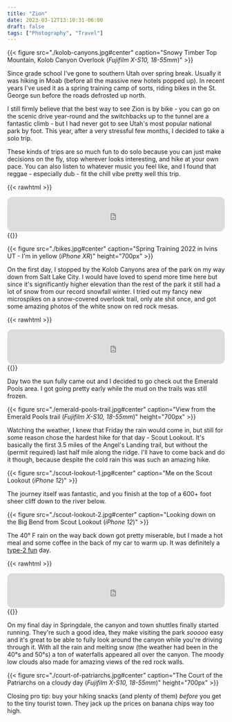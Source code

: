 ```yaml
---
title: "Zion"
date: 2023-03-12T13:10:31-06:00
draft: false
tags: ["Photography", "Travel"]
---
```


{{< figure src="./kolob-canyons.jpg#center" caption="Snowy Timber Top Mountain, Kolob Canyon Overlook (*Fujifilm X-S10, 18-55mm*)" >}}

Since grade school I've gone to southern Utah over spring break. Usually it was hiking in Moab (before all the massive new hotels popped up). In recent years I've used it as a spring training camp of sorts, riding bikes in the St. George sun before the roads defrosted up north.

I still firmly believe that the best way to see Zion is by bike - you can go on the scenic drive year-round and the switchbacks up to the tunnel are a fantastic climb - but I had never got to see Utah's most popular national park by foot. This year, after a very stressful few months, I decided to take a solo trip. 

These kinds of trips are so much fun to do solo because you can just make decisions on the fly, stop wherever looks interesting, and hike at your own pace. You can also listen to whatever music you feel like, and I found that reggae - especially dub - fit the chill vibe pretty well this trip. 

{{< rawhtml >}}
<iframe style="border-radius:12px" src="https://open.spotify.com/embed/track/5722IiSQ4ZqzpwhwFeCz2u?utm_source=generator" width="100%" height="80" frameBorder="0" allowfullscreen="" allow="autoplay; clipboard-write; encrypted-media; fullscreen; picture-in-picture"></iframe>
{{</ rawhtml >}}

{{< figure src="./bikes.jpg#center" caption="Spring Training 2022 in Ivins UT - I'm in yellow (*iPhone XR*)" height="700px" >}}

On the first day, I stopped by the Kolob Canyons area of the park on my way down from Salt Lake City. I would have loved to spend more time here but since it's significantly higher elevation than the rest of the park it still had a lot of snow from our record snowfall winter. I tried out my fancy new microspikes on a snow-covered overlook trail, only ate shit once, and got some amazing photos of the white snow on red rock mesas.  

<!-- {{< figure src="./overlook-trail.jpg#center" caption="Timber Creek Overlook trail, fully snow-covered (*Fujifilm X-S10, 18-55mm*)" height="700px" >}} -->

{{< rawhtml >}}
<iframe style="border-radius:12px" src="https://open.spotify.com/embed/track/6vteTQH9VwU9R9Ssyt9x5n?utm_source=generator" width="100%" height="80" frameBorder="0" allowfullscreen="" allow="autoplay; clipboard-write; encrypted-media; fullscreen; picture-in-picture"></iframe>
{{</ rawhtml >}}

Day two the sun fully came out and I decided to go check out the Emerald Pools area. I got going pretty early while the mud on the trails was still frozen. 

{{< figure src="./emerald-pools-trail.jpg#center" caption="View from the Emerald Pools trail (*Fujifilm X-S10, 18-55mm*)" height="700px" >}}

Watching the weather, I knew that Friday the rain would come in, but still for some reason chose the hardest hike for that day - Scout Lookout. It's basically the first 3.5 miles of the Angel's Landing trail, but without the (permit required) last half mile along the ridge. I'll have to come back and do it though, because despite the cold rain this was such an amazing hike. 

{{< figure src="./scout-lookout-1.jpg#center" caption="Me on the Scout Lookout (*iPhone 12*)" >}}

The journey itself was fantastic, and you finish at the top of a 600+ foot sheer cliff down to the river below.  

{{< figure src="./scout-lookout-2.jpg#center" caption="Looking down on the Big Bend from Scout Lookout (*iPhone 12*)" >}}

The 40° F rain on the way back down got pretty miserable, but I made a hot meal and some coffee in the back of my car to warm up. It was definitely a [type-2 fun](https://www.rei.com/blog/climb/fun-scale) day.

{{< rawhtml >}}
<iframe style="border-radius:12px" src="https://open.spotify.com/embed/track/11E2NFqnoWq18PeytlDgb2?utm_source=generator" width="100%" height="80" frameBorder="0" allowfullscreen="" allow="autoplay; clipboard-write; encrypted-media; fullscreen; picture-in-picture"></iframe>
{{</ rawhtml >}}

<!-- {{< figure src="./cookout.jpg#center" caption="Gourmet meal and coffee in the trunk (*iPhone 12*)" >}} -->

On my final day in Springdale, the canyon and town shuttles finally started running. They're such a good idea, they make visiting the park *sooooo* easy and it's great to be able to fully look around the canyon while you're driving through it. With all the rain and melting snow (the weather had been in the 40°s and 50°s) a ton of waterfalls appeared all over the canyon. The moody low clouds also made for amazing views of the red rock walls. 

{{< figure src="./court-of-patriarchs.jpg#center" caption="The Court of the Patriarchs on a cloudy day (*Fujifilm X-S10, 18-55mm*)" height="700px" >}}

Closing pro tip: buy your hiking snacks (and plenty of them) *before* you get to the tiny tourist town. They jack up the prices on banana chips way too high. 
